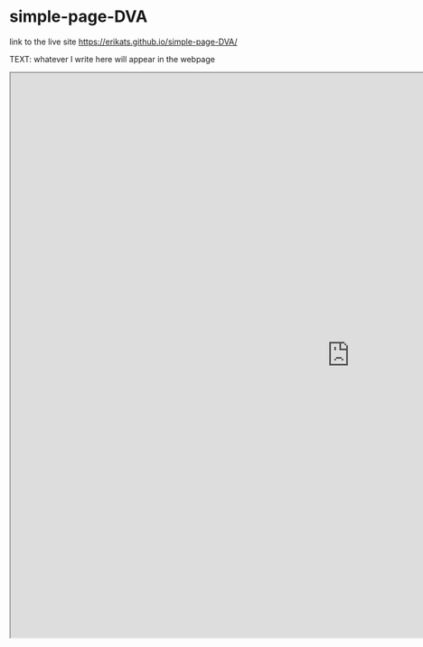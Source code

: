 # simple-page-DVA

link to the live site https://erikats.github.io/simple-page-DVA/

TEXT: whatever I write here will appear in the webpage

<iframe width="1200" height="1000" seamless frameborder="1" scrolling="no" src="https://docs.google.com/spreadsheets/d/e/2PACX-1vT0_ScqbSQyLUSlCaEX8g64lyTm4PXDLdlpYVAgAvY4T85wgpXcBx1IPpLGYTZkW0XMejOuRmWeI7rB/pubchart?oid=541735389&amp;format=interactive"></iframe>

